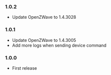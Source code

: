 ### 1.0.2
* Update OpenZWave to 1.4.3028

### 1.0.1
* Update OpenZWave to 1.4.3005
* Add more logs when sending device command

### 1.0.0
* First release
